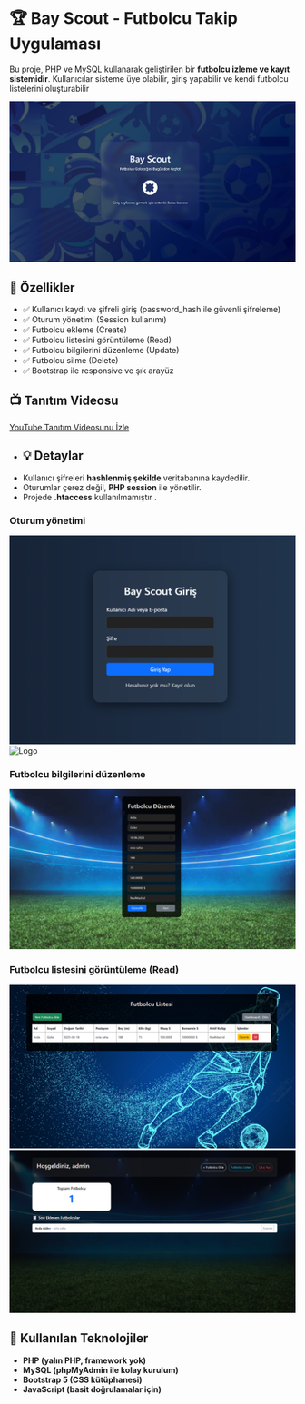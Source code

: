 # 🏆 Bay Scout - Futbolcu Takip Uygulaması
Bu proje, PHP ve MySQL kullanarak geliştirilen bir **futbolcu izleme ve kayıt sistemidir**. Kullanıcılar sisteme üye olabilir, giriş yapabilir ve kendi futbolcu listelerini oluşturabilir

![Logo](img/giris.png)

## 🚀 Özellikler
- ✅ Kullanıcı kaydı ve şifreli giriş (password_hash ile güvenli şifreleme)
- ✅ Oturum yönetimi (Session kullanımı)
- ✅ Futbolcu ekleme (Create)
- ✅ Futbolcu listesini görüntüleme (Read)
- ✅ Futbolcu bilgilerini düzenleme (Update)
- ✅ Futbolcu silme (Delete)
- ✅ Bootstrap ile responsive ve şık arayüz
## 📺 Tanıtım Videosu
 [YouTube Tanıtım Videosunu İzle](https://youtu.be/V9CZml_Q_xI)
 
- ## 💡 Detaylar
- Kullanıcı şifreleri **hashlenmiş şekilde** veritabanına kaydedilir.
- Oturumlar çerez değil, **PHP session** ile yönetilir.
- Projede **.htaccess** kullanılmamıştır .

### Oturum yönetimi
![Logo](img/login.png)
![Logo](img/kayıt.png)
###  Futbolcu bilgilerini düzenleme 

![Logo](img/duzenle.png)

### Futbolcu listesini görüntüleme (Read)
![Logo](img/liste.png)
![Logo](img/dashboard.png)

  ## 📂 Kullanılan Teknolojiler
- **PHP (yalın PHP, framework yok)**
- **MySQL (phpMyAdmin ile kolay kurulum)**
- **Bootstrap 5 (CSS kütüphanesi)**
- **JavaScript (basit doğrulamalar için)**
